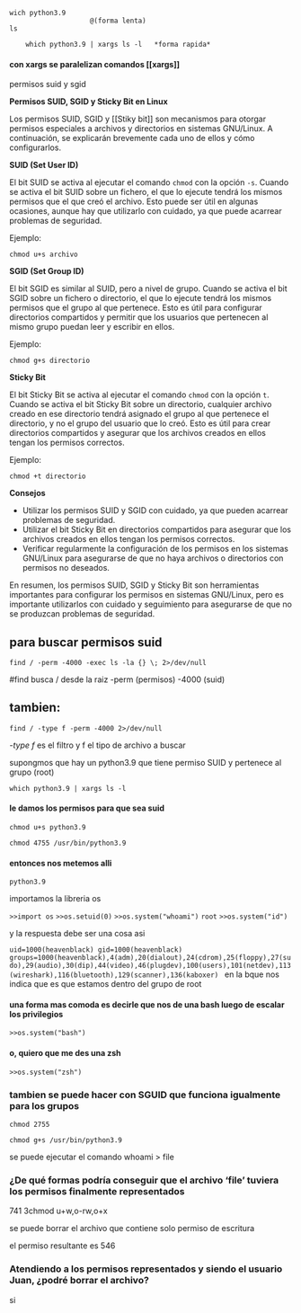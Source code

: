 
```
wich python3.9
                    @(forma lenta)
ls

	which python3.9 | xargs ls -l   *forma rapida*
```

#### con xargs se paralelizan comandos   [[xargs]]

permisos suid y sgid

**Permisos SUID, SGID y Sticky Bit en Linux**

Los permisos SUID, SGID y [[Stiky bit]] son mecanismos para otorgar permisos especiales a archivos y directorios en sistemas GNU/Linux. A continuación, se explicarán brevemente cada uno de ellos y cómo configurarlos.

**SUID (Set User ID)**

El bit SUID se activa al ejecutar el comando `chmod` con la opción `-s`. Cuando se activa el bit SUID sobre un fichero, el que lo ejecute tendrá los mismos permisos que el que creó el archivo. Esto puede ser útil en algunas ocasiones, aunque hay que utilizarlo con cuidado, ya que puede acarrear problemas de seguridad.

Ejemplo:

```
chmod u+s archivo
```

**SGID (Set Group ID)**

El bit SGID es similar al SUID, pero a nivel de grupo. Cuando se activa el bit SGID sobre un fichero o directorio, el que lo ejecute tendrá los mismos permisos que el grupo al que pertenece. Esto es útil para configurar directorios compartidos y permitir que los usuarios que pertenecen al mismo grupo puedan leer y escribir en ellos.

Ejemplo:

```
chmod g+s directorio
```

**Sticky Bit**

El bit Sticky Bit se activa al ejecutar el comando `chmod` con la opción `t`. Cuando se activa el bit Sticky Bit sobre un directorio, cualquier archivo creado en ese directorio tendrá asignado el grupo al que pertenece el directorio, y no el grupo del usuario que lo creó. Esto es útil para crear directorios compartidos y asegurar que los archivos creados en ellos tengan los permisos correctos.

Ejemplo:

```
chmod +t directorio
```

**Consejos**

- Utilizar los permisos SUID y SGID con cuidado, ya que pueden acarrear problemas de seguridad.
- Utilizar el bit Sticky Bit en directorios compartidos para asegurar que los archivos creados en ellos tengan los permisos correctos.
- Verificar regularmente la configuración de los permisos en los sistemas GNU/Linux para asegurarse de que no haya archivos o directorios con permisos no deseados.

En resumen, los permisos SUID, SGID y Sticky Bit son herramientas importantes para configurar los permisos en sistemas GNU/Linux, pero es importante utilizarlos con cuidado y seguimiento para asegurarse de que no se produzcan problemas de seguridad.


## para buscar permisos suid

```
find / -perm -4000 -exec ls -la {} \; 2>/dev/null

```

#find busca / desde la raiz -perm (permisos) -4000 (suid) 

## tambien:

```
find / -type f -perm -4000 2>/dev/null
```

*-type f* es el filtro y f el tipo de archivo a buscar

supongmos que hay un python3.9 que tiene permiso SUID y pertenece al grupo (root)

`which python3.9 | xargs ls -l`

#### le damos los permisos para que sea suid

```
chmod u+s python3.9
```

```
chmod 4755 /usr/bin/python3.9
```
#### entonces nos metemos alli

`python3.9`

importamos la libreria os

`>>import os`
`>>os.setuid(0)`
`>>os.system("whoami")`
`root`
`>>os.system("id")`

y la respuesta debe ser una cosa asi

`uid=1000(heavenblack) gid=1000(heavenblack) groups=1000(heavenblack),4(adm),20(dialout),24(cdrom),25(floppy),27(sudo),29(audio),30(dip),44(video),46(plugdev),100(users),101(netdev),113(wireshark),116(bluetooth),129(scanner),136(kaboxer)
`
en la bque nos indica que es que estamos dentro del grupo de root

#### una forma mas comoda es decirle que nos de una bash luego de escalar los privilegios

```
>>os.system("bash")
```

#### o, quiero que me des una zsh

```
>>os.system("zsh")
```

### tambien se puede hacer con SGUID que funciona igualmente para los grupos

`chmod 2755` 

```
chmod g+s /usr/bin/python3.9
```


se puede ejecutar el comando whoami > file

### ¿De qué formas podría conseguir que el archivo ‘file’ tuviera los permisos finalmente representados

741 
	3chmod u+w,o-rw,o+x

se puede borrar el archivo que contiene solo permiso de escritura

el permiso resultante es 546

### Atendiendo a los permisos representados y siendo el usuario Juan, ¿podré borrar el archivo?
si

